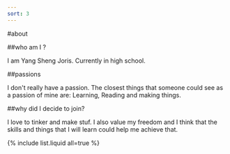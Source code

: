 ```yaml
---
sort: 3
---
```


#about 

##who am I ? 

I am Yang Sheng Joris. Currently in high school. 

##passions

I don't really have a passion. The closest things that someone could see as a passion of mine are: Learning, Reading and making things.

##why did I decide to join? 

I love to tinker and make stuf. I also value my freedom and I think that the skills and things that I will learn could help me achieve that.
 




{% include list.liquid all=true %}
